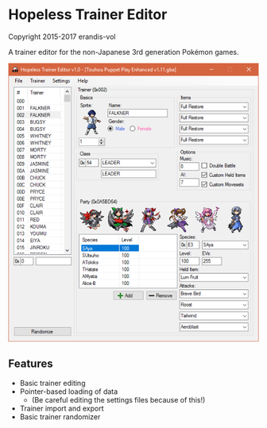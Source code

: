 # Hopeless Trainer Editor
Copyright 2015-2017 erandis-vol

A trainer editor for the non-Japanese 3rd generation Pokémon games.

![Hopeless Trainer Editor](/example.png?raw=true "Peeking at the popular hack 'Touhou Puppet Play Enhanced'.")

## Features
* Basic trainer editing
* Pointer-based loading of data
  * (Be careful editing the settings files because of this!)
* Trainer import and export
* Basic trainer randomizer